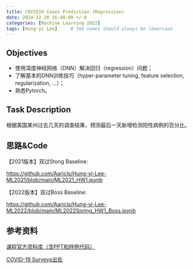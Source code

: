 ```yaml
---
title: COVID19 Cases Prediction (Regression)
date: 2024-12-28 16:40:00 +/-8
categories: [Machine Learning 2022]
tags: [Hung-yi Lee]     # TAG names should always be lowercase
---
```


## Objectives

- 使用深度神经网络（DNN）解决回归（regression）问题；
- 了解基本的DNN训练技巧（hyper-parameter tuning, feature selection, regularization, ...）；
- 熟悉Pytorch。

## Task Description

根据美国某州过去几天的调查结果，预测最后一天新增检测阳性病例的百分比。

## 思路&Code

【2021版本】双过Stong Baseline:

https://github.com/Aaricis/Hung-yi-Lee-ML2021/blob/main/ML2021_HW1.ipynb

【2022版本】双过Boss Baseline:

https://github.com/Aaricis/Hung-yi-Lee-ML2022/blob/main/ML2022Spring_HW1_Boss.ipynb

## 参考资料

[课程官方资料库（含PPT和样例代码）](https://speech.ee.ntu.edu.tw/~hylee/ml/2022-spring.php)

[COVID-19 Surveys出处](https://cmu-delphi.github.io/delphi-epidata/api/covidcast_signals.html)